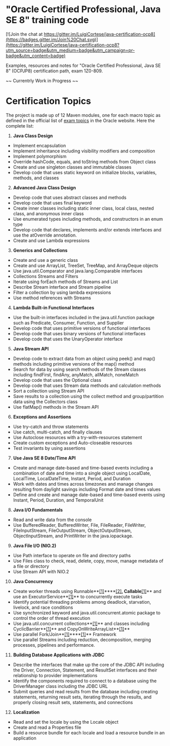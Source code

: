 
# "Oracle Certified Professional, Java SE 8" training code

[![Join the chat at https://gitter.im/LuigiCortese/java-certification-ocp8](https://badges.gitter.im/Join%20Chat.svg)](https://gitter.im/LuigiCortese/java-certification-ocp8?utm_source=badge&utm_medium=badge&utm_campaign=pr-badge&utm_content=badge)

Examples, resources and notes for "Oracle Certified Professional, Java SE 8" (OCPJP8) certification path, exam 1Z0-809.

~~ Currentrly Work in Progress ~~

# Certification Topics

The project is made up of 12 Maven modules, one for each macro topic as defined in the official list of [exam topics](http://education.oracle.com/pls/web_prod-plq-dad/db_pages.getpage?page_id=5001&get_params=p_exam_id:1Z0-809#tabs-2) in the Oracle website. Here the complete list:

1. **Java Class Design**
  * Implement encapsulation
  * Implement inheritance including visibility modifiers and composition
  * Implement polymorphism
  * Override hashCode, equals, and toString methods from Object class
  * Create and use singleton classes and immutable classes
  * Develop code that uses static keyword on initialize blocks, variables, methods, and classes
2. **Advanced Java Class Design**
  * Develop code that uses abstract classes and methods
  * Develop code that uses final keyword
  * Create inner classes including static inner class, local class, nested class, and anonymous inner class
  * Use enumerated types including methods, and constructors in an enum type
  * Develop code that declares, implements and/or extends interfaces and use the atOverride annotation.
  * Create and use Lambda expressions
3. **Generics and Collections**
  * Create and use a generic class
  * Create and use ArrayList, TreeSet, TreeMap, and ArrayDeque objects
  * Use java.util.Comparator and java.lang.Comparable interfaces
  * Collections Streams and Filters
  * Iterate using forEach methods of Streams and List
  * Describe Stream interface and Stream pipeline
  * Filter a collection by using lambda expressions
  * Use method references with Streams
4. **Lambda Built-in Functional Interfaces**
  * Use  the built-in interfaces included in the java.util.function package such as Predicate, Consumer, Function, and Supplier
  * Develop code that uses primitive versions of functional interfaces
  * Develop code that uses binary versions of functional interfaces
  * Develop code that uses the UnaryOperator interface
5. **Java Stream API**
  * Develop code to extract data from an object using peek() and map() methods including primitive versions of the map() method
  * Search for data by using search methods of the Stream classes including findFirst, findAny, anyMatch, allMatch, noneMatch
  * Develop code that uses the Optional class
  * Develop code that uses Stream data methods and calculation methods
  * Sort a collection using Stream API
  * Save results to a collection using the collect method and group/partition data using the Collectors class
  * Use flatMap() methods in the Stream API
6. **Exceptions and Assertions**
  * Use try-catch and throw statements
  * Use catch, multi-catch, and finally clauses
  * Use Autoclose resources with a try-with-resources statement
  * Create custom exceptions and Auto-closeable resources
  * Test invariants by using assertions
7. **Use Java SE 8 Date/Time API**
  * Create and manage date-based and time-based events including a combination of date and time into a single object using LocalDate, LocalTime, LocalDateTime, Instant, Period, and Duration
  * Work with dates and times across timezones and manage changes resulting from daylight savings including Format date and times values
  * Define and create and manage date-based and time-based events using Instant, Period, Duration, and TemporalUnit
8. **Java I/O Fundamentals**
  * Read and write data from the console
  * Use BufferedReader, BufferedWriter, File, FileReader, FileWriter, FileInputStream, FileOutputStream, ObjectOutputStream, ObjectInputStream, and PrintWriter in the java.iopackage.
9. **Java File I/O (NIO.2)**
  * Use Path interface to operate on file and directory paths
  * Use Files class to check, read, delete, copy, move, manage metadata of a file or directory
  * Use Stream API with NIO.2
10. **Java Concurrency**
  * Create worker threads using Runnable**[[1]](10_JavaConcurrency/src/main/java/net/devsedge/threadandrunnable/waitnotify/App.java)****[[2]](10_JavaConcurrency/src/main/java/net/devsedge/lockandcondition/lockawaitnotify/App.java)**, Callable**[[1]](10_JavaConcurrency/src/main/java/net/devsedge/executorservice/withcallable/App.java)** and use an ExecutorService**[[1]](10_JavaConcurrency/src/main/java/net/devsedge/executorservice/withrunnable/App.java)** to concurrently execute tasks
  * Identify potential threading problems among deadlock, starvation, livelock, and race conditions
  * Use synchronized keyword and java.util.concurrent.atomic package to control the order of thread execution
  * Use java.util.concurrent collections**[[1]](10_JavaConcurrency/src/main/java/net/devsedge/concurrentcollections/concurrenthashmap/App.java)** and classes including CyclicBarrier**[[1]](10_JavaConcurrency/src/main/java/net/devsedge/cyclicbarrier/basic/App.java)** and CopyOnWriteArrayList**[[1]](10_JavaConcurrency/src/main/java/net/devsedge/copyonwritearraylist/basic/App.java)**
  * Use parallel Fork/Join**[[1]](10_JavaConcurrency/src/main/java/net/devsedge/forkjoin/withaction/App.java)****[[1]](10_JavaConcurrency/src/main/java/net/devsedge/forkjoin/withtask/App.java)** Framework
  * Use parallel Streams including reduction, decomposition, merging processes, pipelines and performance.
11. **Building Database Applications with JDBC**
  * Describe the interfaces that make up the core of the JDBC API including the Driver, Connection, Statement, and ResultSet interfaces and their relationship to provider implementations
  * Identify the components required to connect to a database using the DriverManager class including the JDBC URL
  * Submit queries and read results from the database including creating statements, returning result sets, iterating through the results, and properly closing result sets, statements, and connections
12. **Localization**
  * Read and set the locale by using the Locale object
  * Create and read a Properties file
  * Build a resource bundle for each locale and load a resource bundle in an application
